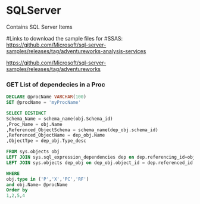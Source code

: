 # SQLServer
Contains SQL Server Items

#Links to download the sample files for 
#SSAS:
https://github.com/Microsoft/sql-server-samples/releases/tag/adventureworks-analysis-services


https://github.com/Microsoft/sql-server-samples/releases/tag/adventureworks


### GET List of dependecies in a Proc

```sql
DECLARE @procName VARCHAR(100)
SET @procName = 'myProcName'

SELECT DISTINCT
Schema_Name = schema_name(obj.Schema_id)
,Proc_Name = obj.Name
,Referenced_ObjectSchema = schema_name(dep_obj.schema_id)
,Referenced_ObjectName = dep_obj.Name
,ObjectTpe = dep_obj.Type_desc

FROM sys.objects obj
LEFT JOIN sys.sql_expression_dependencies dep on dep.referencing_id=obj.object_id
LEFT JOIN sys.objects dep_obj on dep_obj.object_id = dep.referenced_id

WHERE
obj.type in ('P','X','PC','RF')
and obj.Name= @procName
Order by
1,2,5,4

```
